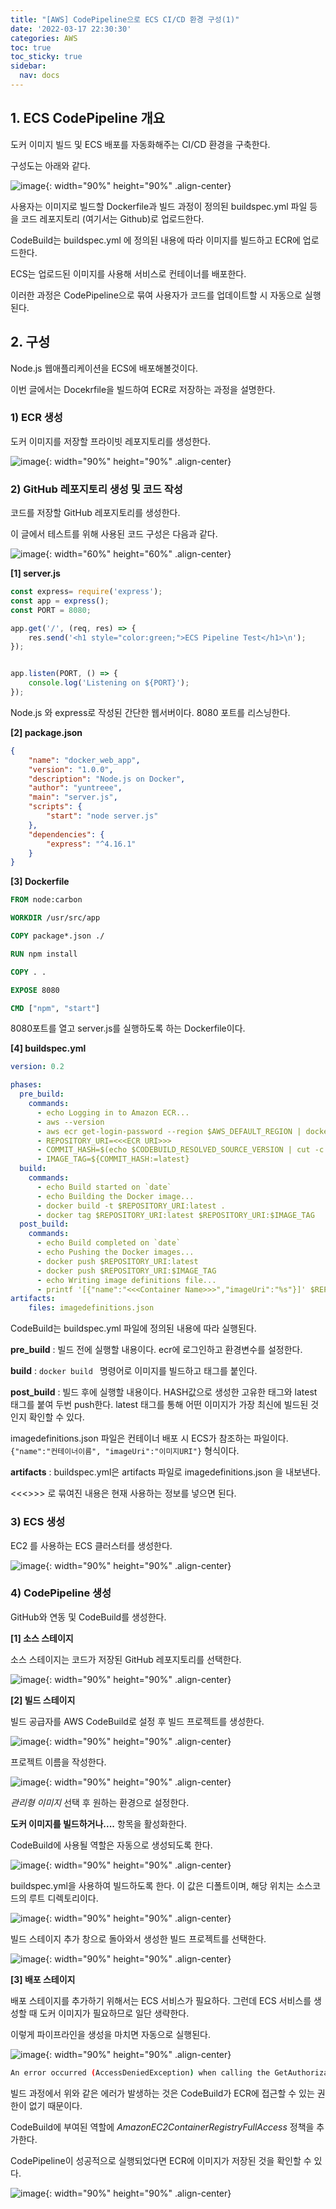 ```yaml
---
title: "[AWS] CodePipeline으로 ECS CI/CD 환경 구성(1)"
date: '2022-03-17 22:30:30'
categories: AWS
toc: true
toc_sticky: true
sidebar:
  nav: docs
---
```


## 1. ECS CodePipeline 개요

도커 이미지 빌드 및 ECS 배포를 자동화해주는 CI/CD 환경을 구축한다.

구성도는 아래와 같다.

![image](https://user-images.githubusercontent.com/60495897/158389314-0a701579-4540-4079-ad72-66a6d7e34d63.png){: width="90%" height="90%" .align-center}

사용자는 이미지로 빌드할 Dockerfile과 빌드 과정이 정의된 buildspec.yml 파일 등을 코드 레포지토리 (여기서는 Github)로 업로드한다.

CodeBuild는 buildspec.yml 에 정의된 내용에 따라 이미지를 빌드하고 ECR에 업로드한다. 

ECS는 업로드된 이미지를 사용해 서비스로 컨테이너를 배포한다.

이러한 과정은 CodePipeline으로 묶여 사용자가 코드를 업데이트할 시 자동으로 실행된다.



## 2. 구성

Node.js 웹애플리케이션을 ECS에 배포해볼것이다.

이번 글에서는 Docekrfile을 빌드하여 ECR로 저장하는 과정을 설명한다.

### 1) ECR 생성

도커 이미지를 저장할 프라이빗 레포지토리를 생성한다.

![image](https://user-images.githubusercontent.com/60495897/157785368-eb4db137-7cfc-4f43-9dab-88c9708fbb97.png){: width="90%" height="90%" .align-center}



### 2) GitHub 레포지토리 생성 및 코드 작성

코드를 저장할 GitHub 레포지토리를 생성한다.

이 글에서 테스트를 위해 사용된 코드 구성은 다음과 같다.



![image](https://user-images.githubusercontent.com/60495897/158284423-ae1038b3-36cc-4467-aca5-a4df0db6dee5.png){: width="60%" height="60%" .align-center}



**[1] server.js**

```javascript
const express= require('express');
const app = express();
const PORT = 8080;

app.get('/', (req, res) => {
    res.send('<h1 style="color:green;">ECS Pipeline Test</h1>\n');
});


app.listen(PORT, () => {
    console.log('Listening on ${PORT}');
});
```

Node.js 와 express로 작성된 간단한 웹서버이다. 8080 포트를 리스닝한다.



**[2] package.json**

```json
{
    "name": "docker_web_app",
    "version": "1.0.0",
    "description": "Node.js on Docker",
    "author": "yuntreee",
    "main": "server.js",
    "scripts": {
        "start": "node server.js"
    },
    "dependencies": {
        "express": "^4.16.1"
    }
}
```



**[3] Dockerfile**

```dockerfile
FROM node:carbon

WORKDIR /usr/src/app

COPY package*.json ./

RUN npm install

COPY . .

EXPOSE 8080

CMD ["npm", "start"]
```

8080포트를 열고 server.js를 실행하도록 하는 Dockerfile이다.



**[4] buildspec.yml**

```yaml
version: 0.2

phases:
  pre_build:
    commands:
      - echo Logging in to Amazon ECR...
      - aws --version
      - aws ecr get-login-password --region $AWS_DEFAULT_REGION | docker login --username AWS --password-stdin <<<Account ID>>>.dkr.ecr.$AWS_DEFAULT_REGION.amazonaws.com
      - REPOSITORY_URI=<<<ECR URI>>>
      - COMMIT_HASH=$(echo $CODEBUILD_RESOLVED_SOURCE_VERSION | cut -c 1-7)
      - IMAGE_TAG=${COMMIT_HASH:=latest}
  build:
    commands:
      - echo Build started on `date`
      - echo Building the Docker image...
      - docker build -t $REPOSITORY_URI:latest .
      - docker tag $REPOSITORY_URI:latest $REPOSITORY_URI:$IMAGE_TAG
  post_build:
    commands:
      - echo Build completed on `date`
      - echo Pushing the Docker images...
      - docker push $REPOSITORY_URI:latest
      - docker push $REPOSITORY_URI:$IMAGE_TAG
      - echo Writing image definitions file...
      - printf '[{"name":"<<<Container Name>>>","imageUri":"%s"}]' $REPOSITORY_URI:$IMAGE_TAG > imagedefinitions.json
artifacts:
    files: imagedefinitions.json
```

CodeBuild는 buildspec.yml 파일에 정의된 내용에 따라 실행된다.

**pre_build** : 빌드 전에 실행할 내용이다. ecr에 로그인하고 환경변수를 설정한다.

**build** : ```docker build ``` 명령어로 이미지를 빌드하고 태그를 붙인다.

**post_build** : 빌드 후에 실행할 내용이다. HASH값으로 생성한 고유한 태그와 latest 태그를 붙여 두번 push한다. latest 태그를 통해 어떤 이미지가 가장 최신에 빌드된 것인지 확인할 수 있다. 

imagedefinitions.json 파일은 컨테이너 배포 시 ECS가 참조하는 파일이다. ```{"name":"컨테이너이름", "imageUri":"이미지URI"}``` 형식이다. 

**artifacts** : buildspec.yml은 artifacts 파일로 imagedefinitions.json 을 내보낸다.



<<<>>> 로 묶여진 내용은 현재 사용하는 정보를 넣으면 된다.  



### 3) ECS 생성

EC2 를 사용하는 ECS 클러스터를 생성한다.

![image](https://user-images.githubusercontent.com/60495897/158296447-688b96f4-55bf-443a-a441-852289f1b0bd.png){: width="90%" height="90%" .align-center}



### 4) CodePipeline 생성

GitHub와 연동 및 CodeBuild를 생성한다.

**[1] 소스 스테이지**

소스 스테이지는 코드가 저장된 GitHub 레포지토리를 선택한다.

![image](https://user-images.githubusercontent.com/60495897/157787592-6a78e599-bc85-4aa6-ba7b-b85880e0ce44.png){: width="90%" height="90%" .align-center}



**[2] 빌드 스테이지**

빌드 공급자를 AWS CodeBuild로 설정 후 빌드 프로젝트를 생성한다.

![image](https://user-images.githubusercontent.com/60495897/157787685-477f5c02-df57-4d7a-8bf4-fe7b84302555.png){: width="90%" height="90%" .align-center}





프로젝트 이름을 작성한다.

![image](https://user-images.githubusercontent.com/60495897/157788229-1fd44cd0-a0bd-477d-93a2-e757120d0f2a.png){: width="90%" height="90%" .align-center}



*관리형 이미지* 선택 후 원하는 환경으로 설정한다.

**도커 이미지를 빌드하거나....** 항목을 활성화한다.

CodeBuild에 사용될 역할은 자동으로 생성되도록 한다.

![image](https://user-images.githubusercontent.com/60495897/157788926-dbf3aabf-2a43-4b45-9bb5-ea863b4ac60c.png){: width="90%" height="90%" .align-center}





buildspec.yml을 사용하여 빌드하도록 한다. 이 값은 디폴트이며, 해당 위치는 소스코드의 루트 디렉토리이다.

![image](https://user-images.githubusercontent.com/60495897/157788446-d11b25f2-7050-496d-9c20-8f181237eb5d.png){: width="90%" height="90%" .align-center}



빌드 스테이지 추가 창으로 돌아와서 생성한 빌드 프로젝트를 선택한다.

![image](https://user-images.githubusercontent.com/60495897/158296854-bb8a92b3-b20c-46da-b31b-21659875da62.png){: width="90%" height="90%" .align-center}



**[3] 배포 스테이지**

배포 스테이지를 추가하기 위해서는 ECS 서비스가 필요하다. 그런데 ECS 서비스를 생성할 때 도커 이미지가 필요하므로 일단 생략한다.



이렇게 파이프라인을 생성을 마치면 자동으로 실행된다.

![image](https://user-images.githubusercontent.com/60495897/158304026-f166e6b0-493c-45ba-a764-a94f3b9eccd6.png){: width="90%" height="90%" .align-center}



```bash
An error occurred (AccessDeniedException) when calling the GetAuthorizationToken operation: User: arn:aws:sts::511914651445:assumed-role/codebuild-yh-ecs-project-service-role/AWSCodeBuild-318774ee-5a00-42f4-b083-6df1a2068ced is not authorized to perform: ecr:GetAuthorizationToken on resource: * because no identity-based policy allows the ecr:GetAuthorizationToken action
```

빌드 과정에서 위와 같은 에러가 발생하는 것은 CodeBuild가 ECR에 접근할 수 있는 권한이 없기 때문이다.

CodeBuild에 부여된 역할에 *AmazonEC2ContainerRegistryFullAccess* 정책을 추가한다.



CodePipeline이 성공적으로 실행되었다면 ECR에 이미지가 저장된 것을 확인할 수 있다.

![image](https://user-images.githubusercontent.com/60495897/158304668-2d11b846-4d6d-4bdd-9cae-be1834b85bcc.png){: width="90%" height="90%" .align-center}
